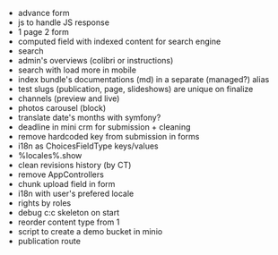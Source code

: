 - advance form
- js to handle JS response
- 1 page 2 form
- computed field with indexed content for search engine
- search
- admin's overviews (colibri or instructions)
- search with load more in mobile
- index bundle's documentations (md) in a separate (managed?) alias 
- test slugs (publication, page, slideshows) are unique on finalize
- channels (preview and live)
- photos carousel (block)
- translate date's months with symfony?
- deadline in mini crm for submission + cleaning
- remove hardcoded key from submission in forms
- i18n as ChoicesFieldType keys/values
- %locales%.show
- clean revisions history (by CT)
- remove AppControllers
- chunk upload field in form
- i18n with user's prefered locale
- rights by roles
- debug c:c skeleton on start
- reorder content type from 1
- script to create a demo bucket in minio
- publication route
